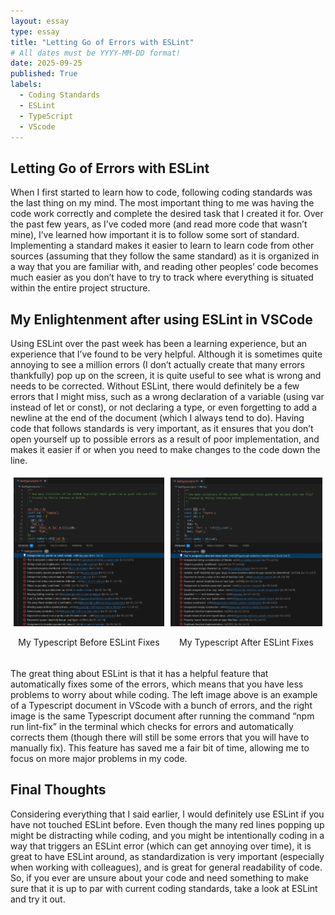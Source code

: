```yaml
---
layout: essay
type: essay
title: "Letting Go of Errors with ESLint"
# All dates must be YYYY-MM-DD format!
date: 2025-09-25
published: True
labels:
  - Coding Standards
  - ESLint
  - TypeScript
  - VScode
---
```


## Letting Go of Errors with ESLint

When I first started to learn how to code, following coding standards was the last thing on my mind. The most important thing to me was having the code work correctly and complete the desired task that I created it for. Over the past few years, as I’ve coded more (and read more code that wasn’t mine), I’ve learned how important it is to follow some sort of standard. Implementing a standard makes it easier to learn to learn code from other sources (assuming that they follow the same standard) as it is organized in a way that you are familiar with, and reading other peoples’ code becomes much easier as you don’t have to try to track where everything is situated within the entire project structure.

## My Enlightenment after using ESLint in VSCode

Using ESLint over the past week has been a learning experience, but an experience that I’ve found to be very helpful. Although it is sometimes quite annoying to see a million errors (I don’t actually create that many errors thankfully) pop up on the screen, it is quite useful to see what is wrong and needs to be corrected. Without ESLint, there would definitely be a few errors that I might miss, such as a wrong declaration of a variable (using var instead of let or const), or not declaring a type, or even forgetting to add a newline at the end of the document (which I always tend to do). Having code that follows standards is very important, as it ensures that you don’t open yourself up to possible errors as a result of poor implementation, and makes it easier if or when you need to make changes to the code down the line.

<div class="text-center pe-4">
  <div style="display: flex; justify-content: center; align-items: center">
    <div style="margin: 5px">
      <img height="auto" max-height="650px" min-height="300px" src="../img/E28_Coding_Standards_Essay_Image_BeforeESLintFix.png">
      <p style="text-align: center;">My Typescript Before ESLint Fixes</p>
    </div>
    <div style="margin: 5px">
      <img height="auto" max-height="650px" min-height="300px" src="../img/E28_Coding_Standards_Essay_Image_AfterESLintFix.png">
      <p style="text-align: center;">My Typescript After ESLint Fixes</p>
    </div>
  </div>
</div>

The great thing about ESLint is that it has a helpful feature that automatically fixes some of the errors, which means that you have less problems to worry about while coding. The left image above is an example of a Typescript document in VScode with a bunch of errors, and the right image is the same Typescript document after running the command “npm run lint-fix” in the terminal which checks for errors and automatically corrects them (though there will still be some errors that you will have to manually fix). This feature has saved me a fair bit of time, allowing me to focus on more major problems in my code.

## Final Thoughts

Considering everything that I said earlier, I would definitely use ESLint if you have not touched ESLint before. Even though the many red lines popping up might be distracting while coding, and you might be intentionally coding in a way that triggers an ESLint error (which can get annoying over time), it is great to have ESLint around, as standardization is very important (especially when working with colleagues), and is great for general readability of code. So, if you ever are unsure about your code and need something to make sure that it is up to par with current coding standards, take a look at ESLint and try it out.

